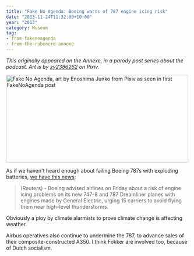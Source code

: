 ```yaml
---
title: "Fake No Agenda: Boeing warns of 787 engine icing risk"
date: "2013-11-24T11:32:00+10:00"
year: "2013"
category: Museum
tag:
- from-fakenoagenda
- from-the-rubenerd-annexe
---
```

<p style="font-style:italic;">This originally appeared on the Annexe, in a parody post series about the podcast. Art is by <a href="http://www.pixiv.net/member_illust.php?mode=medium&illust_id=39686291">zy2386262</a> on Pixiv.</p>

<p><img src="https://rubenerd.com/files/2013/fakenoagenda.jpg" srcset="https://rubenerd.com/files/2013/fakenoagenda.jpg 1x, https://rubenerd.com/files/2013/fakenoagenda@2x.jpg 2x" alt="Fake No Agenda, art by Enoshima Junko from Pixiv as seen in first FakeNoAgenda post" style="width:500px; height:240px" /></p>

As if we haven't heard enough about failing Boeing 787s with exploding batteries, [we have this news](http://www.reuters.com/article/2013/11/23/us-airlines-boeing-idUSBRE9AM03G20131123?feedType=RSS&feedName=businessNews):

> (Reuters) - Boeing advised airlines on Friday about a risk of engine icing problems on its new 747-8 and 787 Dreamliner planes with engines made by General Electric, urging 15 carriers to avoid flying them near high-level thunderstorms.

Obviously a ploy by climate alarmists to prove climate change is affecting weather.

Airbus operatives also continue to undermine the 787, to advance sales of their composite-constructed A350. I think Fokker are involved too, because of Dutch socialism.

